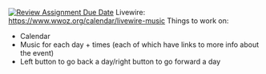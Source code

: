 [![Review Assignment Due Date](https://classroom.github.com/assets/deadline-readme-button-22041afd0340ce965d47ae6ef1cefeee28c7c493a6346c4f15d667ab976d596c.svg)](https://classroom.github.com/a/DBaAVOQl)
Livewire: https://www.wwoz.org/calendar/livewire-music
Things to work on:
- Calendar
- Music for each day + times (each of which have links to more info about the event)
- Left button to go back a day/right button to go forward a day

